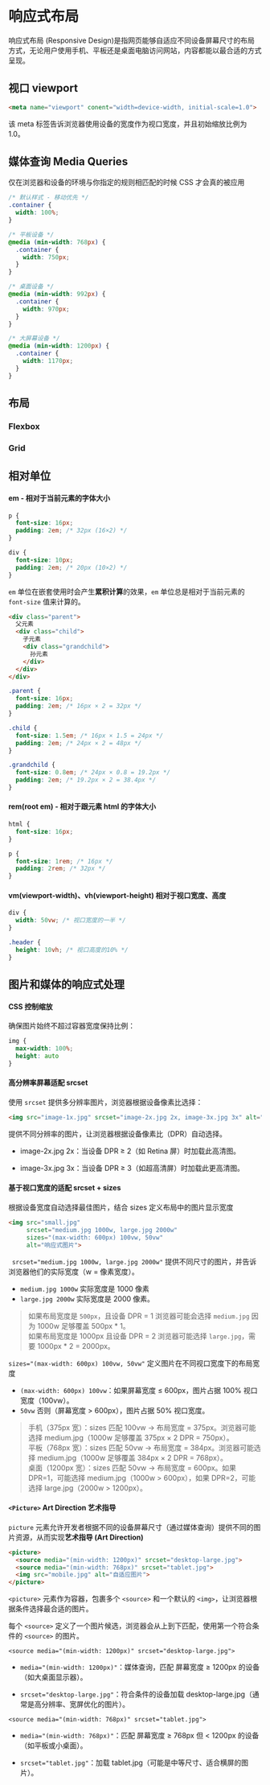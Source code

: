 # 响应式布局

响应式布局 (Responsive Design)是指网页能够自适应不同设备屏幕尺寸的布局方式，无论用户使用手机、平板还是桌面电脑访问网站，内容都能以最合适的方式呈现。

## 视口 viewport

```html
<meta name="viewport" conent="width=device-width, initial-scale=1.0">
```
该 meta 标签告诉浏览器使用设备的宽度作为视口宽度，并且初始缩放比例为 1.0。

## 媒体查询 Media Queries

仅在浏览器和设备的环境与你指定的规则相匹配的时候 CSS 才会真的被应用

```css
/* 默认样式 - 移动优先 */
.container {
  width: 100%;
}

/* 平板设备 */
@media (min-width: 768px) {
  .container {
    width: 750px;
  }
}

/* 桌面设备 */
@media (min-width: 992px) {
  .container {
    width: 970px;
  }
}

/* 大屏幕设备 */
@media (min-width: 1200px) {
  .container {
    width: 1170px;
  }
}
```

## 布局 

### Flexbox

### Grid

## 相对单位

#### em - 相对于当前元素的字体大小

```css
p {
  font-size: 16px;
  padding: 2em; /* 32px (16×2) */
}

div {
  font-size: 10px;
  padding: 2em; /* 20px (10×2) */
}
```

`em` 单位在嵌套使用时会产生**累积计算**的效果，`em` 单位总是相对于当前元素的 `font-size` 值来计算的。

```html
<div class="parent">
  父元素
  <div class="child">
    子元素
    <div class="grandchild">
      孙元素
    </div>
  </div>
</div>
```

```css
.parent {
  font-size: 16px;
  padding: 2em; /* 16px × 2 = 32px */
}

.child {
  font-size: 1.5em; /* 16px × 1.5 = 24px */
  padding: 2em; /* 24px × 2 = 48px */
}

.grandchild {
  font-size: 0.8em; /* 24px × 0.8 = 19.2px */
  padding: 2em; /* 19.2px × 2 = 38.4px */
}
```


#### rem(root em) - 相对于跟元素 html 的字体大小

```css
html {
  font-size: 16px;
}

p {
  font-size: 1rem; /* 16px */
  padding: 2rem; /* 32px */
}
```

#### vm(viewport-width)、vh(viewport-height) 相对于视口宽度、高度

```css
div {
  width: 50vw; /* 视口宽度的一半 */
}

.header {
  height: 10vh; /* 视口高度的10% */
}
```

## 图片和媒体的响应式处理

#### CSS 控制缩放

确保图片始终不超过容器宽度保持比例：

```css
img {
  max-width: 100%;
  height: auto
}
```

#### 高分辨率屏幕适配 srcset

使用 `srcset` 提供多分辨率图片，浏览器根据设备像素比选择：

```html
<img src="image-1x.jpg" srcset="image-2x.jpg 2x, image-3x.jpg 3x" alt="示例图片">
```
提供不同分辨率的图片，让浏览器根据设备像素比（DPR）自动选择。

- image-2x.jpg 2x：当设备 DPR ≥ 2（如 Retina 屏）时加载此高清图。

- image-3x.jpg 3x：当设备 DPR ≥ 3（如超高清屏）时加载此更高清图。

#### 基于视口宽度的适配 srcset + sizes

根据设备宽度自动选择最佳图片，结合 sizes 定义布局中的图片显示宽度

```html
<img src="small.jpg"
     srcset="medium.jpg 1000w, large.jpg 2000w"
     sizes="(max-width: 600px) 100vw, 50vw"
     alt="响应式图片">
```
` srcset="medium.jpg 1000w, large.jpg 2000w"` 提供不同尺寸的图片，并告诉浏览器他们的实际宽度（w = 像素宽度）。

- `medium.jpg 1000w` 实际宽度是 1000 像素
- `large.jpg 2000w` 实际宽度是 2000 像素。

> 如果布局宽度是 `500px`，且设备 DPR = 1 浏览器可能会选择 `medium.jpg` 因为 1000w 足够覆盖 500px * 1。  
> 如果布局宽度是 1000px 且设备 DPR = 2 浏览器可能选择 `large.jpg`，需要 1000px * 2 = 2000px。

`sizes="(max-width: 600px) 100vw, 50vw"` 定义图片在不同视口宽度下的布局宽度

- `(max-width: 600px) 100vw`：如果屏幕宽度 ≤ 600px，图片占据 100% 视口宽度（100vw）。
- `50vw` 否则（屏幕宽度 > 600px），图片占据 50% 视口宽度。

> 手机（375px 宽）：sizes 匹配 100vw → 布局宽度 = 375px。浏览器可能选择 medium.jpg（1000w 足够覆盖 375px × 2 DPR = 750px）。  
> 平板（768px 宽）：sizes 匹配 50vw → 布局宽度 = 384px。浏览器可能选择 medium.jpg（1000w 足够覆盖 384px × 2 DPR = 768px）。  
> 桌面（1200px 宽）：sizes 匹配 50vw → 布局宽度 = 600px。如果 DPR=1，可能选择 medium.jpg（1000w > 600px），如果 DPR=2，可能选择 large.jpg（2000w > 1200px）。 

#### `<Picture>` Art Direction 艺术指导

`picture` 元素允许开发者根据不同的设备屏幕尺寸（通过媒体查询）提供不同的图片资源，从而实现**艺术指导 (Art Direction)**

```html
<picture>
  <source media="(min-width: 1200px)" srcset="desktop-large.jpg">
  <source media="(min-width: 768px)" srcset="tablet.jpg">
  <img src="mobile.jpg" alt="自适应图片">
</picture>
```

`<picture>` 元素作为容器，包裹多个 `<source>` 和一个默认的 `<img>`，让浏览器根据条件选择最合适的图片。

每个 `<source>` 定义了一个图片候选，浏览器会从上到下匹配，使用第一个符合条件的 `<source>` 的图片。

`<source media="(min-width: 1200px)" srcset="desktop-large.jpg">`

- `media="(min-width: 1200px)"`：媒体查询，匹配 屏幕宽度 ≥ 1200px 的设备（如大桌面显示器）。

- `srcset="desktop-large.jpg"`：符合条件的设备加载 desktop-large.jpg（通常是高分辨率、宽屏优化的图片）。

`<source media="(min-width: 768px)" srcset="tablet.jpg">`

- `media="(min-width: 768px)"`：匹配 屏幕宽度 ≥ 768px 但 < 1200px 的设备（如平板或小桌面）。

- `srcset="tablet.jpg"`：加载 tablet.jpg（可能是中等尺寸、适合横屏的图片）。











